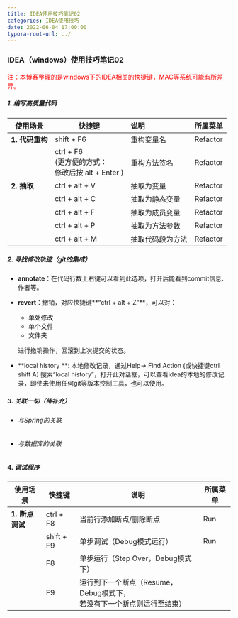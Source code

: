 ```yaml
---
title: IDEA使用技巧笔记02
categories: IDEA使用技巧
date: 2022-06-04 17:00:00
typora-root-url: ../
---
```


### IDEA（windows）使用技巧笔记02

<font color="red">注：本博客整理的是windows下的IDEA相关的快捷键，MAC等系统可能有所差异。</font>

##### 1. 编写高质量代码

| 使用场景        | 快捷键                                                      | 说明             | 所属菜单 |
| --------------- | ----------------------------------------------------------- | :--------------- | -------- |
| **1. 代码重构** | shift + F6                                                  | 重构变量名       | Refactor |
|                 | ctrl  + F6<br />(更方便的方式：<br />修改后按 alt + Enter ) | 重构方法签名     | Refactor |
| **2. 抽取**     | ctrl + alt + V                                              | 抽取为变量       | Refactor |
|                 | ctrl + alt + C                                              | 抽取为静态变量   | Refactor |
|                 | ctrl + alt + F                                              | 抽取为成员变量   | Refactor |
|                 | ctrl + alt + P                                              | 抽取为方法参数   | Refactor |
|                 | ctrl + alt + M                                              | 抽取代码段为方法 | Refactor |

##### 2. 寻找修改轨迹（git的集成）

+ **annotate**：在代码行数上右键可以看到此选项，打开后能看到commit信息、作者等。

+ **revert**：撤销，对应快捷键**“ctrl + alt + Z”**，可以对：

  + 单处修改
  + 单个文件
  + 文件夹

  进行撤销操作，回滚到上次提交的状态。

+ **local history **: 本地修改记录，通过Help-> Find Action (或快捷键ctrl shift A) 搜索“local history”，打开此对话框，可以查看idea的本地的修改记录，即使未使用任何git等版本控制工具，也可以使用。

##### 3. 关联一切（待补充）

- ###### 与Spring的关联

- ###### 与数据库的关联

##### 4. 调试程序

| 使用场景        | 快捷键  | 说明             | 所属菜单 |
| --------------- | --------------- | ----------- | -------- |
| **1. 断点调试** | ctrl + F8| 当前行添加断点/删除断点 | Run |
|                | shift + F9 | 单步调试（Debug模式运行） | Run |
| | F8 | 单步运行（Step Over，Debug模式下） |  |
| | F9 | 运行到下一个断点（Resume，Debug模式下，<br />若没有下一个断点则运行至结束） |  |

